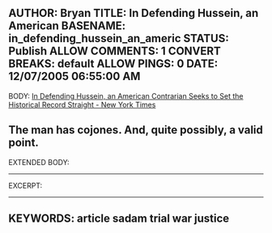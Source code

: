 AUTHOR: Bryan
TITLE: In Defending Hussein, an American
BASENAME: in_defending_hussein_an_americ
STATUS: Publish
ALLOW COMMENTS: 1
CONVERT BREAKS: __default__
ALLOW PINGS: 0
DATE: 12/07/2005 06:55:00 AM
-----
BODY:
<a title="In Defending Hussein, an American Contrarian Seeks to Set the Historical Record Straight - New York Times" href="http://www.nytimes.com/2005/12/06/international/middleeast/06ramsey.html?th&emc=th">In Defending Hussein, an American Contrarian Seeks to Set the Historical Record Straight - New York Times</a>

The man has cojones. And, quite possibly, a valid point.
-----
EXTENDED BODY:

-----
EXCERPT:

-----
KEYWORDS:
article sadam trial war justice
-----


